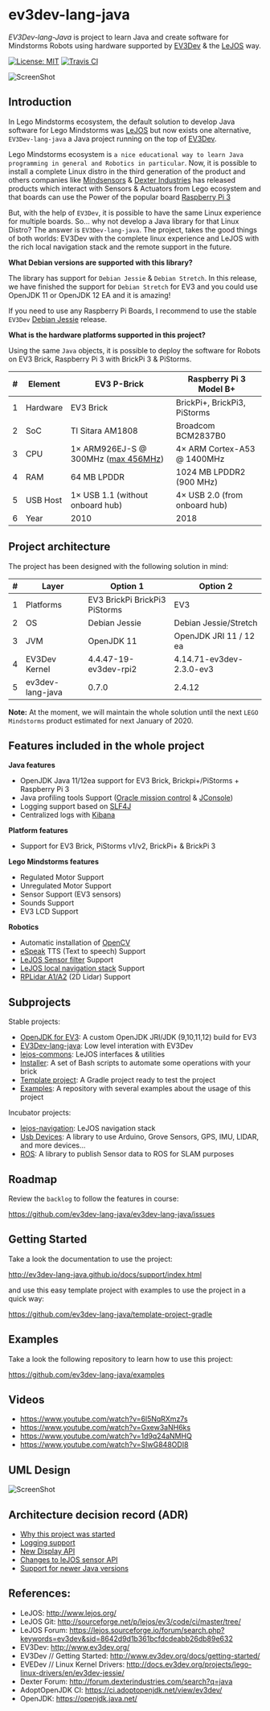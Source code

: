 # ev3dev-lang-java

*EV3Dev-lang-Java* is project to learn Java and create software for Mindstorms Robots using hardware supported by [EV3Dev](http://www.ev3dev.org/) 
& the [LeJOS](http://www.lejos.org/) way.

[![License: MIT](https://img.shields.io/badge/License-MIT-blue.svg)](/LICENSE)
[![Travis CI](https://travis-ci.org/ev3dev-lang-java/ev3dev-lang-java.svg?branch=develop)](https://travis-ci.org/ev3dev-lang-java/ev3dev-lang-java)

![ScreenShot](https://raw.githubusercontent.com/jabrena/ev3dev-lang-java/master/docs/images/theThreeAmigos.jpg)

## Introduction

In Lego Mindstorms ecosystem, the default solution to develop Java software for Lego Mindstorms 
was [LeJOS](http://www.lejos.org/) but now exists one alternative, `EV3Dev-lang-java` a Java project 
running on the top of [EV3Dev](http://www.ev3dev.org/).  

Lego Mindstorms ecosystem is `a nice educational way to learn Java programming in general and Robotics in particular`. 
Now, it is possible to install a complete Linux distro in the third generation of the product and others companies like 
[Mindsensors](http://www.mindsensors.com/) & [Dexter Industries](https://www.dexterindustries.com/) has released products
 which interact with Sensors & Actuators from Lego ecosystem and that boards can use the Power of the popular board 
 [Raspberry Pi 3](https://www.raspberrypi.org/)
 
But, with the help of `EV3Dev`, it is possible to have the same Linux experience for multiple boards. 
So... why not develop a Java library for that Linux Distro? The answer is `EV3Dev-lang-java`. 
The project, takes the good things of both worlds: EV3Dev with the complete linux experience 
and LeJOS with the rich local navigation stack and the remote support in the future.

**What Debian versions are supported with this library?**

The library has support for `Debian Jessie` & `Debian Stretch`. 
In this release, we have finished the support for `Debian Stretch` for EV3 and you could
 use OpenJDK 11 or OpenJDK 12 EA and it is amazing! 

If you need to use any Raspberry Pi Boards, I recommend to use the stable `EV3Dev` 
[Debian Jessie](http://www.ev3dev.org/downloads/) release.

**What is the hardware platforms supported in this project?**

Using the same `Java` objects, it is possible to deploy the software for Robots on EV3 Brick, Raspberry Pi 3 with BrickPi 3 & PiStorms.

| # | Element  | EV3 P-Brick                                | Raspberry Pi 3 Model B+            |
|---|----------|--------------------------------------------|------------------------------------|
| 1 | Hardware | EV3 Brick                                  | BrickPi+, BrickPi3, PiStorms       |
| 2 | SoC      | TI Sitara AM1808                           | Broadcom BCM2837B0                 |
| 3 | CPU      | 1× ARM926EJ-S @ 300MHz ([max 456MHz][clk]) | 4× ARM Cortex-A53 @ 1400MHz        |
| 4 | RAM      | 64 MB LPDDR                                | 1024 MB LPDDR2 (900 MHz)           |
| 5 | USB Host | 1× USB 1.1  (without onboard hub)          | 4× USB 2.0 (from onboard hub)      |
| 6 | Year     | 2010                                       | 2018                               |

[clk]: https://lechnology.com/2018/06/overclocking-lego-mindstorms-ev3-part-2/

## Project architecture

The project has been designed with the following solution in mind:

| # | Layer            | Option 1                                   | Option 2                |
|---|------------------|--------------------------------------------|-------------------------|
| 1 | Platforms        | EV3 BrickPi BrickPi3 PiStorms              | EV3                     |
| 2 | OS               | Debian Jessie                              | Debian Jessie/Stretch          |
| 3 | JVM              | OpenJDK 11                               | OpenJDK JRI 11 / 12 ea          |
| 4 | EV3Dev Kernel    | 4.4.47-19-ev3dev-rpi2 | 4.14.71-ev3dev-2.3.0-ev3 |
| 5 | ev3dev-lang-java | 0.7.0                                      | 2.4.12                   |

**Note:** At the moment, we will maintain the whole solution  until the next `LEGO Mindstorms` product estimated 
for next January of 2020. 

## Features included in the whole project

**Java features**

* OpenJDK Java 11/12ea support for EV3 Brick, Brickpi+/PiStorms + Raspberry Pi 3
* Java profiling tools Support ([Oracle mission control](http://www.oracle.com/technetwork/java/javaseproducts/mission-control/java-mission-control-1998576.html) & [JConsole](http://docs.oracle.com/javase/7/docs/technotes/guides/management/jconsole.html))
* Logging support based on [SLF4J](https://www.slf4j.org/)
* Centralized logs with [Kibana](https://www.elastic.co/products/kibana)

**Platform features**

* Support for EV3 Brick, PiStorms v1/v2, BrickPi+ & BrickPi 3

**Lego Mindstorms features**

* Regulated Motor Support
* Unregulated Motor Support
* Sensor Support (EV3 sensors)
* Sounds Support
* EV3 LCD Support

**Robotics**

* Automatic installation of [OpenCV](http://opencv.org/)
* [eSpeak](http://espeak.sourceforge.net/) TTS (Text to speech) Support
* [LeJOS Sensor filter](http://sourceforge.net/p/lejos/wiki/Sensor%20Framework/) Support
* [LeJOS local navigation stack](https://github.com/ev3dev-lang-java/lejos-navigation) Support
* [RPLidar A1/A2](https://github.com/ev3dev-lang-java/usb-devices) (2D Lidar) Support

## Subprojects
  
Stable projects:
 
- [OpenJDK for EV3](https://github.com/ev3dev-lang-java/openjdk-ev3): A custom OpenJDK JRI/JDK (9,10,11,12) build for EV3 
- [EV3Dev-lang-java](https://github.com/ev3dev-lang-java/ev3dev-lang-java): Low level interation with EV3Dev
- [lejos-commons](https://github.com/ev3dev-lang-java/lejos-commons): LeJOS interfaces & utilities
- [Installer](https://github.com/ev3dev-lang-java/installer): A set of Bash scripts to automate some operations with your brick
- [Template project](https://github.com/ev3dev-lang-java/template_project_gradle): A Gradle project ready to test the project
- [Examples](https://github.com/ev3dev-lang-java/examples): A repository with several examples about the usage of this project

Incubator projects:

- [lejos-navigation](https://github.com/ev3dev-lang-java/lejos-navigation): LeJOS navigation stack
- [Usb Devices](https://github.com/ev3dev-lang-java/usb-devices): A library to use Arduino, Grove Sensors, GPS, IMU, LIDAR, and more devices...
- [ROS](https://github.com/ev3dev-lang-java/ros): A library to publish Sensor data to ROS for SLAM purposes

## Roadmap

Review the `backlog` to follow the features in course:

https://github.com/ev3dev-lang-java/ev3dev-lang-java/issues

## Getting Started

Take a look the documentation to use the project:

http://ev3dev-lang-java.github.io/docs/support/index.html

and use this easy template project with examples to use the project in a quick way:

https://github.com/ev3dev-lang-java/template-project-gradle

## Examples

Take a look the following repository to learn how to use this project:

https://github.com/ev3dev-lang-java/examples

## Videos

- https://www.youtube.com/watch?v=6l5NqRXmz7s
- https://www.youtube.com/watch?v=Gxew3aNH6ks
- https://www.youtube.com/watch?v=1d9q24aNMHQ
- https://www.youtube.com/watch?v=SIwG848ODI8

## UML Design

![ScreenShot](https://github.com/ev3dev-lang-java/ev3dev-lang-java/raw/master/docs/uml/graph.png)

## Architecture decision record (ADR)

* [Why this project was started](./docs/adr/adr-lejos-support.md)
* [Logging support](./docs/adr/adr-logging-support.md)
* [New Display API](./docs/adr/adr-display-api.md)
* [Changes to leJOS sensor API](./docs/adr/adr-lejos-sensor.md)
* [Support for newer Java versions](./docs/adr/adr-openjdk-builds.md)

## References:

* LeJOS: http://www.lejos.org/
* LeJOS Git: http://sourceforge.net/p/lejos/ev3/code/ci/master/tree/ 
* LeJOS Forum: https://lejos.sourceforge.io/forum/search.php?keywords=ev3dev&sid=8642d9d1b361bcfdcdeabb26db89e632
* EV3Dev: http://www.ev3dev.org/
* EV3Dev // Getting Started: http://www.ev3dev.org/docs/getting-started/
* EVEDev // Linux Kernel Drivers: http://docs.ev3dev.org/projects/lego-linux-drivers/en/ev3dev-jessie/
* Dexter Forum: http://forum.dexterindustries.com/search?q=java
* AdoptOpenJDK CI: https://ci.adoptopenjdk.net/view/ev3dev/
* OpenJDK: https://openjdk.java.net/
